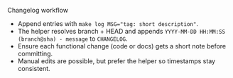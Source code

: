 Changelog workflow

- Append entries with `make log MSG="tag: short description"`.
- The helper resolves branch + HEAD and appends `YYYY-MM-DD HH:MM:SS (branch@sha) - message` to `CHANGELOG`.
- Ensure each functional change (code or docs) gets a short note before committing.
- Manual edits are possible, but prefer the helper so timestamps stay consistent.
